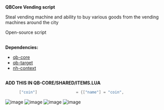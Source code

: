 ## 
**QBCore Vending script**

Steal vending machine and ability to buy various goods from the vending machines around the city


Open-source script


##

**Dependencies:**
* [qb-core](https://github.com/qbcore-framework/qb-core)
* [qb-target](https://github.com/BerkieBb/qb-target)
* [nh-context](https://github.com/g3shaa/nh-context)


##

**ADD THIS IN QB-CORE/SHARED/ITEMS.LUA**

```lua
      ["coin"]                 = {["name"] = "coin",                     ["label"] = "Coin",             ["weight"] = 5,         ["type"] = "item",         ["image"] = "coin.png",         ["unique"] = false,         ["useable"] = false,     ["shouldClose"] = false,     ["combinable"] = nil,     ["description"] = "Just coin"},
```

![image](https://media.discordapp.net/attachments/891265033839976489/996785522636771418/unknown.png)
![image](https://media.discordapp.net/attachments/891265033839976489/996785756850897007/unknown.png?width=696&height=671)
![image](https://media.discordapp.net/attachments/891265033839976489/996785818066759680/unknown.png?width=747&height=671)
![image](https://media.discordapp.net/attachments/891265033839976489/996785933456265306/unknown.png?width=1193&height=671)